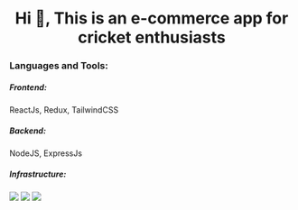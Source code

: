 <h1 align="center">Hi 👋, This is an e-commerce app for cricket enthusiasts</h1>

</p>

<h3 align="left">Languages and Tools:</h3>
<h5>Frontend:</h5>
<p align="left"> ReactJs, Redux, TailwindCSS</p>
<h5>Backend:</h5>
<p align="left"> NodeJS, ExpressJs</p>
<h5>Infrastructure:</h5>
<p align="left> MySql</p>
<br/>
<br/>

<img src="https://github.com/mudit3113/estore/assets/116980345/b6883fb1-fb0c-42d3-8f7a-8149878eed51"></img>
<img src="https://github.com/mudit3113/estore/assets/116980345/57002121-c7cb-43ed-9cda-c2d1ccf009bf"></img>
<img src="https://github.com/mudit3113/estore/assets/116980345/521ab0d0-7c78-40fc-b006-001494efd0b8"></img>
<img src="https://github.com/mudit3113/estore/assets/116980345/ab51473a-1df7-40db-9208-82a14679c2ef"></img>

